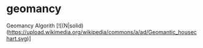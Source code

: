 # geomancy
Geomancy Algorith
[![(N|solid)(https://upload.wikimedia.org/wikipedia/commons/a/ad/Geomantic_housechart.svg)]
